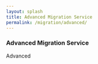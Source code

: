 ```yaml
---
layout: splash
title: Advanced Migration Service
permalink: /migration/advanced/
---
```


### Advanced Migration Service ###

Advanced
